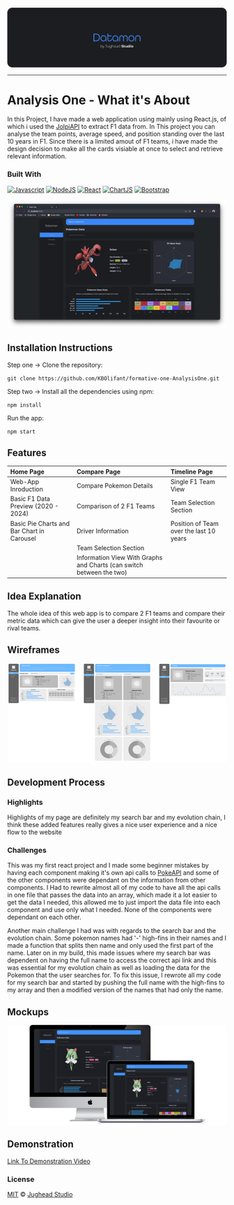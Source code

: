 ![Datamon Header Image](https://github.com/JugheadStudio/Github-assets/blob/main/Datamon/Github-header-blue.png)

- - - -

# Analysis One - What it's About

In this Project, I have made a web application using mainly using React.js, of which i used the [JolpiAPI](https://api.jolpi.ca/ergast/) to extract F1 data from. In This project you can
analyse the team points, average speed, and position standing over the last 10 years in F1. Since there is a limited amout of F1 teams, i have made the design decision to make all
the cards visiable at once to select and retrieve relevant information.

### Built With
[![Javascript](https://img.shields.io/badge/JavaScript-323330?style=for-the-badge&logo=javascript&logoColor=F7DF1E)](https://www.javascript.com/)
[![NodeJS](https://img.shields.io/badge/Node.js-339933?style=for-the-badge&logo=nodedotjs&logoColor=white)](https://nodejs.org/en)
[![React](https://img.shields.io/badge/React-20232A?style=for-the-badge&logo=react&logoColor=61DAFB)](https://react.dev/)
[![ChartJS](https://img.shields.io/badge/Chart.js-FF6384?style=for-the-badge&logo=chartdotjs&logoColor=white)](https://www.chartjs.org/)
[![Bootstrap](https://img.shields.io/badge/Bootstrap-563D7C?style=for-the-badge&logo=bootstrap&logoColor=white)](https://getbootstrap.com/)

![Datamon Screenshot](https://github.com/JugheadStudio/Github-assets/blob/main/Datamon/datamon-screenshot.png)

## Installation Instructions

Step one -> Clone the repository:
```
git clone https://github.com/KBOlifant/formative-one-AnalysisOne.git
```

Step two -> Install all the dependencies using npm:
```
npm install 
```

Run the app:
```
npm start
```

## Features

| Home Page | Compare Page | Timeline Page |
| :--- | :--- | :--- |
| Web-App Inroduction | Compare Pokemon Details | Single F1 Team View |
| Basic F1 Data Preview (2020 - 2024) | Comparison of 2 F1 Teams | Team Selection Section |
| Basic Pie Charts and Bar Chart in Carousel | Driver Information | Position of Team over the last 10 years |
|  | Team Selection Section |  |
|  | Information View With Graphs and Charts (can switch between the two) |  |

## Idea Explanation

The whole idea of this web app is to compare 2 F1 teams and compare their metric data which can give the user a deeper insight into their favourite or rival teams.

## Wireframes

![Wireframe](https://github.com/JugheadStudio/Github-assets/blob/main/Datamon/wireframes.png)

## Development Process

### Highlights
Highlights of my page are definitely my search bar and my evolution chain, I think these added features really gives a nice user experience and a nice flow to the website

### Challenges
This was my first react project and I made some beginner mistakes by having each component making it's own api calls to [PokeAPI](https://pokeapi.co/) and some of the other components were dependant on the information from other components. I Had to rewrite almost all of my code to have all the api calls in one file that passes the data into an array, which made it a lot easier to get the data I needed, this allowed me to just import the data file into each component and use only what I needed. None of the components were dependant on each other.

Another main challenge I had was with regards to the search bar and the evolution chain. Some pokemon names had '-' high-fins in their names and I made a function that splits then name and only used the first part of the name. Later on in my build, this made issues where my search bar was dependent on having the full name to access the correct api link and this was essential for my evolution chain as well as loading the data for the Pokemon that the user searches for. To fix this issue, I rewrote all my code for my search bar and started by pushing the full name with the high-fins to my array and then a modified version of the names that had only the name.

## Mockups

![Javascript](https://github.com/JugheadStudio/Github-assets/blob/main/Datamon/devices.png)

## Demonstration
[Link To Demonstration Video](https://drive.google.com/file/d/1I742FZpZOqmFGzcIrO6VR4KwbS5fdRv7/view?usp=sharing)

### License
[MIT](LICENSE) © [Jughead Studio](https://github.com/JugheadStudio)
